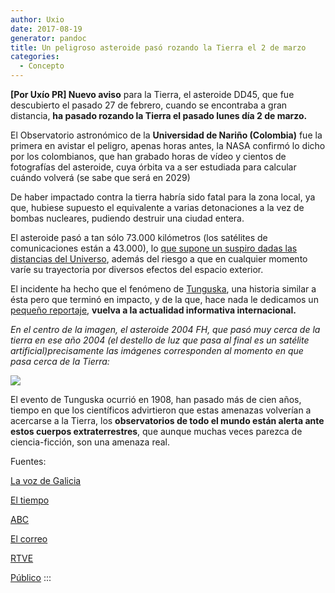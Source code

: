 ```yaml
---
author: Uxio
date: 2017-08-19
generator: pandoc
title: Un peligroso asteroide pasó rozando la Tierra el 2 de marzo
categories:
  - Concepto
---
```


**[Por Uxío PR] Nuevo aviso** para la Tierra,
el asteroide DD45, que fue descubierto el pasado 27 de febrero, cuando
se encontraba a gran distancia, **ha pasado rozando la Tierra el pasado
lunes día 2 de marzo.**

El Observatorio astronómico de la **Universidad de Nariño (Colombia)**
fue la primera en avistar el peligro, apenas horas antes, la NASA
confirmó lo dicho por los colombianos, que han grabado horas de vídeo y
cientos de fotografías del asteroide, cuya órbita va a ser estudiada
para calcular cuándo volverá (se sabe que será en 2029)

De haber impactado contra la tierra habría sido fatal para la zona
local, ya que, hubiese supuesto el equivalente a varias detonaciones a
la vez de bombas nucleares, pudiendo destruir una ciudad entera.

El asteroide pasó a tan sólo 73.000 kilómetros (los satélites de
comunicaciones están a 43.000), lo [que supone un suspiro dadas las
distancias del
Universo](http://entelequia.bligoo.com/content/view/459499/El_tamano_en_el_Universo_te_sientes_pequeno.html),
además del riesgo a que en cualquier momento varíe su trayectoria por
diversos efectos del espacio exterior.

El incidente ha hecho que el fenómeno de
[Tunguska](http://entelequia.bligoo.com/content/view/453564/El_evento_de_Tunguska_cien_anos_despues.html),
una historia similar a ésta pero que terminó en impacto, y de la que,
hace nada le dedicamos un [pequeño
reportaje](http://entelequia.bligoo.com/content/view/453564/El_evento_de_Tunguska_cien_anos_despues.html),
**vuelva a la actualidad informativa internacional.**

*En el centro de la imagen, el asteroide 2004 FH, que pasó muy cerca de
la tierra en ese año 2004 (el destello de luz que pasa al final es un
satélite artificial)precisamente las imágenes corresponden al momento en
que pasa cerca de la Tierra:*

![](http://upload.wikimedia.org/wikipedia/commons/0/0a/Asteroid_2004_FH.gif)

El evento de Tunguska ocurrió en 1908, han pasado más de cien años,
tiempo en que los científicos advirtieron que estas amenazas volverían a
acercarse a la Tierra, los **observatorios de todo el mundo están alerta
ante estos cuerpos extraterrestres**, que aunque muchas veces parezca de
ciencia-ficción, son una amenaza real.

Fuentes:

[La voz de
Galicia](http://www.lavozdegalicia.es/sociedad/2009/03/05/0003_7569291.htm)

[El
tiempo](http://www.eltiempo.com/vidadehoy/ciencia/peligroso-asteroide-paso-cerca-a-la-tierra-observatorio-de-pasto-capto-las-primeras-imagenes_4859602-1)

[ABC](http://www.abc.es/20090304/nacional-sociedad/asteroide-sobrevuela-tierra-siete-200903040210.html)

[El
correo](http://www.elcorreodigital.com/vizcaya/20090305/sociedad/asteroide-paso-lunes-rozando-20090305.html)

[RTVE](http://www.rtve.es/noticias/20090303/asteroide-roza-tierra/242448.shtml)

[Público](http://www.publico.es/ciencias/206170/asteroide/paso/lunes/cerca/tierra)
:::
